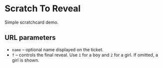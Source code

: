 # Scratch To Reveal

Simple scratchcard demo.

## URL parameters

- `name` – optional name displayed on the ticket.
- `f` – controls the final reveal. Use `1` for a boy and `2` for a girl. If omitted, a girl is shown.

